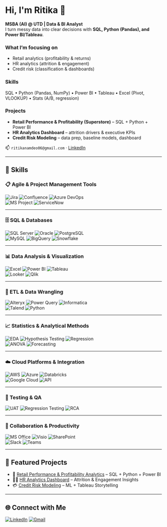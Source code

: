 
# Hi, I'm Ritika 👋
**MSBA (AI) @ UTD | Data & BI Analyst**  
I turn messy data into clear decisions with **SQL, Python (Pandas), and Power BI/Tableau**.

### What I’m focusing on
- Retail analytics (profitability & returns)
- HR analytics (attrition & engagement)
- Credit risk (classification & dashboards)

### Skills
SQL • Python (Pandas, NumPy) • Power BI • Tableau • Excel (Pivot, VLOOKUP) • Stats (A/B, regression)

### Projects
- **Retail Performance & Profitability (Superstore)** – SQL + Python + Power BI
- **HR Analytics Dashboard** – attrition drivers & executive KPIs
- **Credit Risk Modeling** – data prep, baseline models, dashboard

📫 `ritikanamdeo06@gmail.com` · [LinkedIn](https://www.linkedin.com/in/ritika-namdeo/)

---

## 🚀 Skills

### 📋 Agile & Project Management Tools  
![Jira](https://img.shields.io/badge/Jira-0052CC?style=for-the-badge&logo=jira&logoColor=white) 
![Confluence](https://img.shields.io/badge/Confluence-172B4D?style=for-the-badge&logo=confluence&logoColor=white) 
![Azure DevOps](https://img.shields.io/badge/Azure%20DevOps-0078D7?style=for-the-badge&logo=azuredevops&logoColor=white)  
![MS Project](https://img.shields.io/badge/MS%20Project-217346?style=for-the-badge&logo=microsoft&logoColor=white) 
![ServiceNow](https://img.shields.io/badge/ServiceNow-1DBF73?style=for-the-badge&logo=servicenow&logoColor=white)  

---

### 🗄️ SQL & Databases  
![SQL Server](https://img.shields.io/badge/SQL%20Server-CC2927?style=for-the-badge&logo=microsoftsqlserver&logoColor=white) 
![Oracle](https://img.shields.io/badge/Oracle-F80000?style=for-the-badge&logo=oracle&logoColor=white) 
![PostgreSQL](https://img.shields.io/badge/PostgreSQL-316192?style=for-the-badge&logo=postgresql&logoColor=white)  
![MySQL](https://img.shields.io/badge/MySQL-4479A1?style=for-the-badge&logo=mysql&logoColor=white) 
![BigQuery](https://img.shields.io/badge/BigQuery-669DF6?style=for-the-badge&logo=googlebigquery&logoColor=white) 
![Snowflake](https://img.shields.io/badge/Snowflake-29B5E8?style=for-the-badge&logo=snowflake&logoColor=white)  

---

### 📊 Data Analysis & Visualization  
![Excel](https://img.shields.io/badge/Excel-217346?style=for-the-badge&logo=microsoftexcel&logoColor=white) 
![Power BI](https://img.shields.io/badge/Power%20BI-F2C811?style=for-the-badge&logo=powerbi&logoColor=black) 
![Tableau](https://img.shields.io/badge/Tableau-E97627?style=for-the-badge&logo=tableau&logoColor=white)  
![Looker](https://img.shields.io/badge/Looker-4285F4?style=for-the-badge&logo=looker&logoColor=white) 
![Qlik](https://img.shields.io/badge/Qlik-009848?style=for-the-badge&logo=qlik&logoColor=white)  

---

### 🔄 ETL & Data Wrangling  
![Alteryx](https://img.shields.io/badge/Alteryx-0078D4?style=for-the-badge) 
![Power Query](https://img.shields.io/badge/Power%20Query-217346?style=for-the-badge) 
![Informatica](https://img.shields.io/badge/Informatica-FF4C00?style=for-the-badge)  
![Talend](https://img.shields.io/badge/Talend-FF6D00?style=for-the-badge) 
![Python](https://img.shields.io/badge/Python%20ETL-3776AB?style=for-the-badge&logo=python&logoColor=white)  

---

### 📈 Statistics & Analytical Methods  
![EDA](https://img.shields.io/badge/EDA-FFDD00?style=for-the-badge) 
![Hypothesis Testing](https://img.shields.io/badge/Hypothesis%20Testing-FF5733?style=for-the-badge) 
![Regression](https://img.shields.io/badge/Regression-0078D7?style=for-the-badge)  
![ANOVA](https://img.shields.io/badge/ANOVA-6C3483?style=for-the-badge) 
![Forecasting](https://img.shields.io/badge/Forecasting-28B463?style=for-the-badge)  

---

### ☁️ Cloud Platforms & Integration  
![AWS](https://img.shields.io/badge/AWS-FF9900?style=for-the-badge&logo=amazonaws&logoColor=white) 
![Azure](https://img.shields.io/badge/Azure-0078D4?style=for-the-badge&logo=microsoftazure&logoColor=white) 
![Databricks](https://img.shields.io/badge/Databricks-FF3621?style=for-the-badge&logo=databricks&logoColor=white)  
![Google Cloud](https://img.shields.io/badge/GCP-4285F4?style=for-the-badge&logo=googlecloud&logoColor=white) 
![API](https://img.shields.io/badge/API%20Integration-1E90FF?style=for-the-badge)  

---

### 🧪 Testing & QA  
![UAT](https://img.shields.io/badge/UAT-FF69B4?style=for-the-badge) 
![Regression Testing](https://img.shields.io/badge/Regression%20Testing-8E44AD?style=for-the-badge) 
![RCA](https://img.shields.io/badge/Root%20Cause%20Analysis-DC7633?style=for-the-badge)  

---

### 🤝 Collaboration & Productivity  
![MS Office](https://img.shields.io/badge/MS%20Office-D83B01?style=for-the-badge&logo=microsoftoffice&logoColor=white) 
![Visio](https://img.shields.io/badge/Visio-3955A3?style=for-the-badge&logo=microsoft&logoColor=white) 
![SharePoint](https://img.shields.io/badge/SharePoint-0078D4?style=for-the-badge&logo=microsoftsharepoint&logoColor=white)  
![Slack](https://img.shields.io/badge/Slack-4A154B?style=for-the-badge&logo=slack&logoColor=white) 
![Teams](https://img.shields.io/badge/Teams-6264A7?style=for-the-badge&logo=microsoftteams&logoColor=white)  

---

## 📌 Featured Projects
- 🛒 [Retail Performance & Profitability Analytics](#) – SQL + Python + Power BI  
- 👩‍💼 [HR Analytics Dashboard](#) – Attrition & Engagement Insights  
- 💳 [Credit Risk Modeling](#) – ML + Tableau Storytelling  

---

## 🌐 Connect with Me
[![LinkedIn](https://img.shields.io/badge/LinkedIn-blue?style=for-the-badge&logo=linkedin)](https://www.linkedin.com/in/ritika-namdeo/)
[![Gmail](https://img.shields.io/badge/Gmail-D14836?style=for-the-badge&logo=gmail&logoColor=white)](mailto:ritikanamdeo06@gmail.com)
